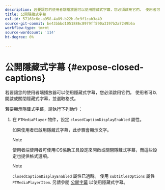 ```yaml
---
description: 若要讓您的使用者端播放器可以使用隱藏式字幕，您必須啟用它們。 使用者可以開啟或關閉隱藏式字幕，並選取格式。
title: 公開隱藏式字幕
exl-id: 57168c6e-a958-4a89-b22b-0c9f1cab3a49
source-git-commit: be43bbbd1051886c8979ff590a3197b2a7249b6a
workflow-type: tm+mt
source-wordcount: '114'
ht-degree: 0%

---
```


# 公開隱藏式字幕 {#expose-closed-captions}

若要讓您的使用者端播放器可以使用隱藏式字幕，您必須啟用它們。 使用者可以開啟或關閉隱藏式字幕，並選取格式。

若要顯示隱藏式字幕，請執行下列動作：

1. 在 `PTMediaPlayer` 物件，設定 `closedCaptionDisplayEnabled` 屬性。

   如果使用者已啟用隱藏式字幕，此步驟會顯示文字。

   >[!NOTE]
   >
   >使用者端使用者可使用iOS協助工具設定來開啟或關閉隱藏式字幕，而這些設定也提供格式選項。

   >[!NOTE]
   >
   >`closedCaptionDisplayEnabled` 屬性已過時。 使用 `subtitlesOptions` 屬性 `PTMediaPlayerItem`. 另請參閱 [公開字幕](../../tvsdk-1.4-for-ios/c-psdk-ios-1.4-closed-captioning-and-subtitles-ios/t-psdk-ios-1.4-subtitles-exposing-ios.md) 以使用隱藏式字幕。

